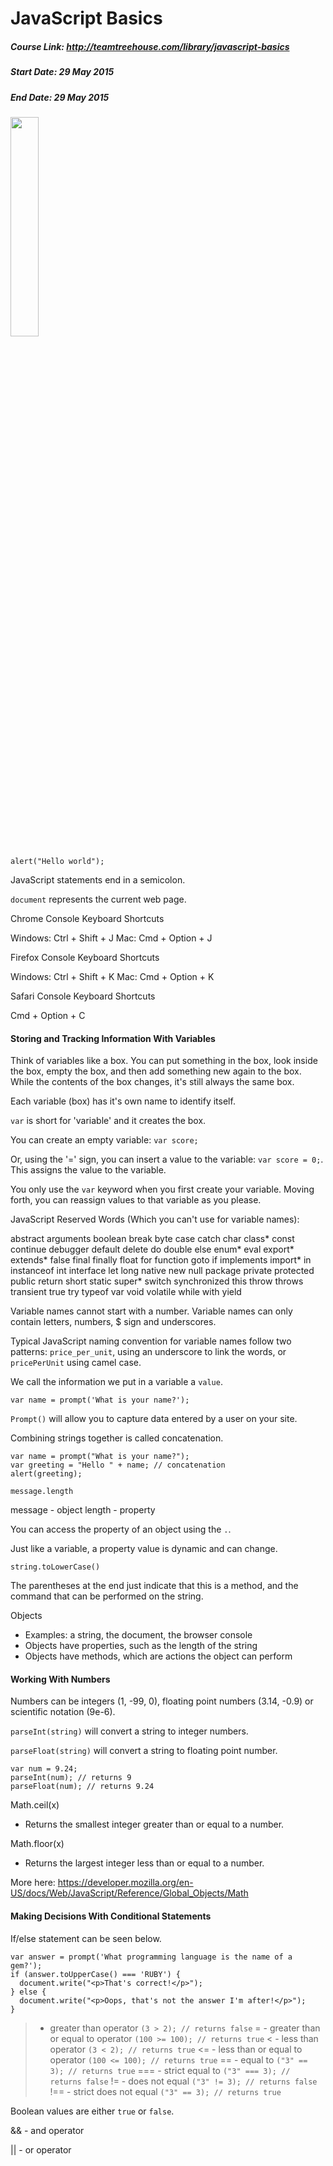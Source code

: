 # JavaScript Basics
##### Course Link: http://teamtreehouse.com/library/javascript-basics
##### Start Date: 29 May 2015
##### End Date: 29 May 2015

<a href="http://referrals.trhou.se/rdrakey" target="_blank">
<img src="https://static.teamtreehouse.com/assets/content/referral-badge-grn.png" style="width:30%;height:30%;"/>
</a>


```alert("Hello world");```

JavaScript statements end in a semicolon.

```document``` represents the current web page.

Chrome Console Keyboard Shortcuts

Windows: Ctrl + Shift + J
Mac: Cmd + Option + J

Firefox Console Keyboard Shortcuts

Windows: Ctrl + Shift + K
Mac: Cmd + Option + K

Safari Console Keyboard Shortcuts

Cmd + Option + C

#### Storing and Tracking Information With Variables

Think of variables like a box. You can put something in the box, look inside the box, empty the box, and then add something new again to the box. While the contents of the box changes, it's still always the same box.

Each variable (box) has it's own name to identify itself.

```var``` is short for 'variable' and it creates the box.

You can create an empty variable: ```var score;```

Or, using the '=' sign, you can insert a value to the variable: ```var score = 0;```. This assigns the value to the variable.

You only use the ```var``` keyword when you first create your variable. Moving forth, you can reassign values to that variable as you please.

JavaScript Reserved Words (Which you can't use for variable names):

abstract	arguments	boolean	break	byte
case	catch	char	class*	const
continue	debugger	default	delete	do
double	else	enum*	eval	export*
extends*	false	final	finally	float
for	function	goto	if	implements
import*	in	instanceof	int	interface
let	long	native	new	null
package	private	protected	public	return
short	static	super*	switch	synchronized
this	throw	throws	transient	true
try	typeof	var	void	volatile
while	with	yield

Variable names cannot start with a number. Variable names can only contain letters, numbers, $ sign and underscores.

Typical JavaScript naming convention for variable names follow two patterns:
```price_per_unit```, using an underscore to link the words,
or ```pricePerUnit``` using camel case.

We call the information we put in a variable a ```value```.

```var name = prompt('What is your name?');```

```Prompt()``` will allow you to capture data entered by a user on your site.

Combining strings together is called concatenation.

```
var name = prompt("What is your name?");
var greeting = "Hello " + name; // concatenation
alert(greeting);
```

```message.length```

message - object
length - property

You can access the property of an object using the ```.```.

Just like a variable, a property value is dynamic and can change.

```string.toLowerCase()```

The parentheses at the end just indicate that this is a method, and the command that can be performed on the string.

Objects
- Examples: a string, the document, the browser console
- Objects have properties, such as the length of the string
- Objects have methods, which are actions the object can perform


#### Working With Numbers

Numbers can be integers (1, -99, 0), floating point numbers (3.14, -0.9) or
scientific notation (9e-6).

```parseInt(string)``` will convert a string to integer numbers.

```parseFloat(string)``` will convert a string to floating point number.

```
var num = 9.24;
parseInt(num); // returns 9
parseFloat(num); // returns 9.24
```
Math.ceil(x)
- Returns the smallest integer greater than or equal to a number.

Math.floor(x)
- Returns the largest integer less than or equal to a number.

More here: https://developer.mozilla.org/en-US/docs/Web/JavaScript/Reference/Global_Objects/Math

#### Making Decisions With Conditional Statements

If/else statement can be seen below.

```
var answer = prompt('What programming language is the name of a gem?');
if (answer.toUpperCase() === 'RUBY') {
  document.write("<p>That's correct!</p>");
} else {
  document.write("<p>Oops, that's not the answer I'm after!</p>");
}
```

> - greater than operator
```(3 > 2); // returns false```
>= - greater than or equal to operator
```(100 >= 100); // returns true```
< - less than operator
```(3 < 2); // returns true```
<= - less than or equal to operator
```(100 <= 100); // returns true```
== - equal to
```("3" == 3); // returns true```
=== - strict equal to
```("3" === 3); // returns false```
!= - does not equal
```("3" != 3); // returns false```
!== - strict does not equal
```("3" == 3); // returns true```

Boolean values are either ```true``` or ```false```.

&& - and operator

|| - or operator

